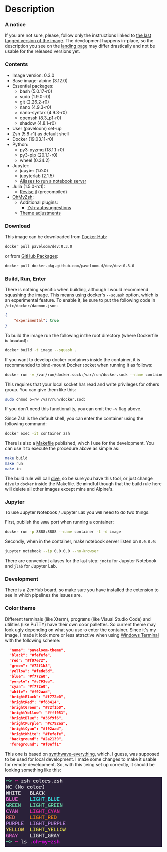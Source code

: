 # Description

### A notice

If you are not sure, please, follow only the instructions linked to [the last tagged version of the image](https://github.com/paveloom-d/dev/packages/290377/versions). The development happens in-place, so the description you see on the [landing page](https://github.com/paveloom-d/dev) may differ drastically and not be usable for the released versions yet.

### Contents

- Image version: 0.3.0
- Base image: alpine (3.12.0)
- Essential packages:
    - bash (5.0.17-r0)
    - sudo (1.9.0-r0)
    - git (2.26.2-r0)
    - nano (4.9.3-r0)
    - nano-syntax (4.9.3-r0)
    - openssh (8.3_p1-r0)
    - shadow (4.8.1-r0)
- User (paveloom) set-up
- Zsh (5.8-r1) as default shell
- Docker (19.03.11-r0)
- Python:
    - py3-pyzmq (18.1.1-r0)
    - py3-pip (20.1.1-r0)
    - wheel (0.34.2)
- Jupyter:
    - jupyter (1.0.0)
    - jupyterlab (2.1.5)
    - [Aliases to run a notebook server](#jupyter)
- Julia (1.5.0-rc1):
    - [Revise.jl](https://github.com/timholy/Revise.jl) (precompiled)
- [OhMyZsh](https://github.com/ohmyzsh/ohmyzsh):
    - Additional plugins:
        - [Zsh-autosuggestions](https://github.com/zsh-users/zsh-autosuggestions)
    - [Theme adjustments](#color-theme)

### Download

This image can be downloaded from [Docker Hub](https://hub.docker.com/r/paveloom/dev):

```bash
docker pull paveloom/dev:0.3.0
```

or from [GitHub Packages](https://github.com/paveloom-d/dev/packages):

```bash
docker pull docker.pkg.github.com/paveloom-d/dev/dev:0.3.0
```

### Build, Run, Enter

There is nothing specific when building, although I would recommend squashing the image. This means using docker's `--squash` option, which is an experimental feature. To enable it, be sure to put the following code in `/etc/docker/daemon.json`:

```json
{
    "experimental": true
}
```

To build the image run the following in the root directory (where Dockerfile is located):

```bash
docker build -t image --squash .
```

If you want to develop docker containers inside the container, it is recommended to bind-mount Docker socket when running it as follows:

```bash
docker run -v /var/run/docker.sock:/var/run/docker.sock --name container -t -d image
```

This requires that your local socket has read and write privileges for others group. You can give them like this:

```bash
sudo chmod o+rw /var/run/docker.sock
```

If you don't need this functionality, you can omit the `-v` flag above.

Since Zsh is the default shell, you can enter the container using the following command:

```bash
docker exec -it container zsh
```

There is also a [Makefile](https://github.com/paveloom-d/dev/blob/master/Makefile) published, which I use for the development. You can use it to execute the procedure above as simple as:

```bash
make build
make run
make in
```

The build rule will call [dive](https://github.com/wagoodman/dive), so be sure you have this tool, or just change `dive` to `docker` inside the Makefile. Be mindful though that the build rule here will delete all other images except mine and Alpine's.

### Jupyter

To use Jupyter Notebook / Jupyter Lab you will need to do two things.

First, publish the `8888` port when running a container:

```bash
docker run -p 8888:8888 --name container -t -d image
```

Secondly, when in the container, make notebook server listen on `0.0.0.0`:

```bash
jupyter notebook --ip 0.0.0.0 --no-browser
```

There are convenient aliases for the last step: `jnote` for Jupyter Notebook and `jlab` for Jupyter Lab.

### Development

There is a ZenHub board, so make sure you have installed the extension to see in which pipelines the issues are.

### Color theme

Different terminals (like Xterm), programs (like Visual Studio Code) and utilities (like PuTTY) have their own color pallettes. So current theme may look ugly depending on what you use to enter the container. Since it's my image, I made it look more or less attractive when using [Windows Terminal](https://github.com/microsoft/terminal) with the following scheme:

```json
  "name": "paveloom-theme",
  "black": "#fefefe",
  "red": "#f97e72",
  "green": "#72f1b8",
  "yellow": "#fede5d",
  "blue": "#f772e0",
  "purple": "#c792ea",
  "cyan": "#f772e0",
  "white": "#f92aad",
  "brightBlack": "#f772e0",
  "brightRed": "#f88414",
  "brightGreen": "#72f1b8",
  "brightYellow": "#fff951",
  "brightBlue": "#36f9f6",
  "brightPurple": "#c792ea",
  "brightCyan": "#f92aad",
  "brightWhite": "#fefefe",
  "background": "#2a2139",
  "foreground": "#f0eff1"
```

This one is based on [synthwave-everything](https://atomcorp.github.io/themes/?theme=synthwave-everything), which, I guess, was supposed to be used for local development. I made some changes to make it usable for remote development. So, with this being set up correctly, it should be looking something like this:

![](https://github.com/paveloom-d/dev/raw/master/.github/pictures/colors.png)
